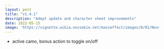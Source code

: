 ```yaml
---
layout: post
title: "v1.4.1"
description: "Adept update and character sheet improvements"
date: 2022-05-15
image: 'https://vignette.wikia.nocookie.net/masseffect/images/0/01/Noveria_Benezia_Using_Her_Biotics.png/revision/latest/scale-to-width-down/1000?cb=20100307070147'
---
```



- active camo, bonus action to toggle on/off


